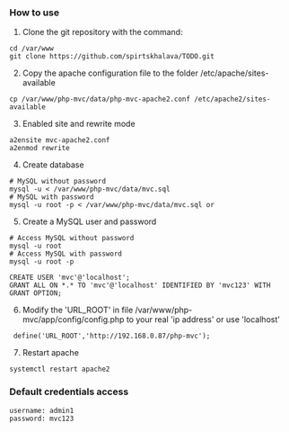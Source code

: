 ### How to use

1. Clone the git repository with the command:

```
cd /var/www
git clone https://github.com/spirtskhalava/TODO.git
```

2. Copy the apache configuration file to the folder /etc/apache/sites-available

```
cp /var/www/php-mvc/data/php-mvc-apache2.conf /etc/apache2/sites-available
```

3. Enabled site and rewrite mode

```
a2ensite mvc-apache2.conf
a2enmod rewrite
```

4. Create database

```
# MySQL without password
mysql -u < /var/www/php-mvc/data/mvc.sql
# MySQL with password
mysql -u root -p < /var/www/php-mvc/data/mvc.sql or
```

5. Create a MySQL user and password

```
# Access MySQL without password
mysql -u root
# Access MySQL with password
mysql -u root -p

CREATE USER 'mvc'@'localhost';
GRANT ALL ON *.* TO 'mvc'@'localhost' IDENTIFIED BY 'mvc123' WITH GRANT OPTION;
```

6. Modify the 'URL_ROOT' in file /var/www/php-mvc/app/config/config.php to your real 'ip address' or use 'localhost'

```
 define('URL_ROOT','http://192.168.0.87/php-mvc');
```

7. Restart apache

```
systemctl restart apache2
```

### Default credentials access

```
username: admin1
password: mvc123
```
